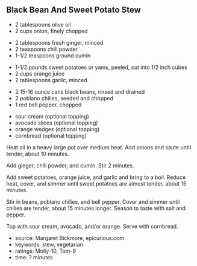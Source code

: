 Black Bean And Sweet Potato Stew
--------------------------------

- 2 tablespoons olive oil
- 2 cups onion, finely chopped
<!-- -->
- 2 tablespoons fresh ginger, minced
- 2 teaspoons chili powder
- 1-1/2 teaspoons ground cumin
<!-- -->
- 1-1/2 pounds sweet potatoes or yams, peeled, cut into 1/2 inch cubes
- 2 cups orange juice
- 2 tablespoons garlic, minced
<!-- -->
- 2 15-16 ounce cans black beans, rinsed and drained
- 2 poblano chilies, seeded and chopped
- 1 red bell pepper, chopped
<!-- -->
- sour cream (optional topping)
- avocado slices (optional topping)
- orange wedges (optional topping)
- cornbread (optional topping)

Heat oil in a heavy large pot over medium heat.  Add onions and saute
until tender, about 10 minutes.

Add ginger, chili powder, and cumin.  Stir 2 minutes.

Add sweet potatoes, orange juice, and garlic and bring to a boil.
Reduce heat, cover, and simmer until sweet potatoes are almost tender,
about 15 minutes.

Stir in beans, poblano chilies, and bell pepper.  Cover and simmer
until chilies are tender, about 15 minutes longer.  Season to taste
with salt and pepper.

Top with sour cream, avocado, and/or orange.  Serve with cornbread.

- source: Margaret Bickmore, epicurious.com
- keywords: stew, vegetarian
- ratings: Molly-10, Tom-9
- time: ? minutes
